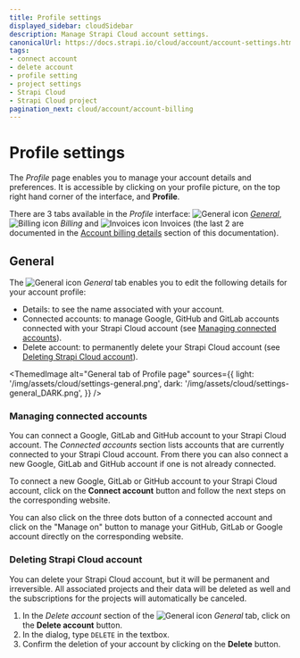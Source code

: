 ```yaml
---
title: Profile settings
displayed_sidebar: cloudSidebar
description: Manage Strapi Cloud account settings.
canonicalUrl: https://docs.strapi.io/cloud/account/account-settings.html
tags:
- connect account
- delete account
- profile setting
- project settings
- Strapi Cloud
- Strapi Cloud project
pagination_next: cloud/account/account-billing
---
```


# Profile settings

The *Profile* page enables you to manage your account details and preferences. It is accessible by clicking on your profile picture, on the top right hand corner of the interface, and **Profile**.

There are 3 tabs available in the *Profile* interface: ![General icon](/img/assets/icons/Faders.svg) [*General*](#general), ![Billing icon](/img/assets/icons/CreditCard.svg) *Billing* and ![Invoices icon](/img/assets/icons/Invoice.svg) Invoices (the last 2 are documented in the [Account billing details](/cloud/account/account-billing) section of this documentation).

## General

The ![General icon](/img/assets/icons/Faders.svg) *General* tab enables you to edit the following details for your account profile:

- Details: to see the name associated with your account.
- Connected accounts: to manage Google, GitHub and GitLab accounts connected with your Strapi Cloud account (see [Managing connected accounts](#managing-connected-accounts)).
- Delete account: to permanently delete your Strapi Cloud account (see [Deleting Strapi Cloud account](#deleting-strapi-cloud-account)).

<ThemedImage
  alt="General tab of Profile page"
  sources={{
    light: '/img/assets/cloud/settings-general.png',
    dark: '/img/assets/cloud/settings-general_DARK.png',
  }}
/>

### Managing connected accounts

You can connect a Google, GitLab and GitHub account to your Strapi Cloud account. The _Connected accounts_ section lists accounts that are currently connected to your Strapi Cloud account. From there you can also connect a new Google, GitLab and GitHub account if one is not already connected.

To connect a new Google, GitLab or GitHub account to your Strapi Cloud account, click on the **Connect account** button and follow the next steps on the corresponding website.

You can also click on the three dots button of a connected account and click on the "Manage on" button to manage your GitHub, GitLab or Google account directly on the corresponding website.

### Deleting Strapi Cloud account

You can delete your Strapi Cloud account, but it will be permanent and irreversible. All associated projects and their data will be deleted as well and the subscriptions for the projects will automatically be canceled.

1. In the *Delete account* section of the ![General icon](/img/assets/icons/Faders.svg) *General* tab, click on the **Delete account** button.
2. In the dialog, type `DELETE` in the textbox.
3. Confirm the deletion of your account by clicking on the **Delete** button.
